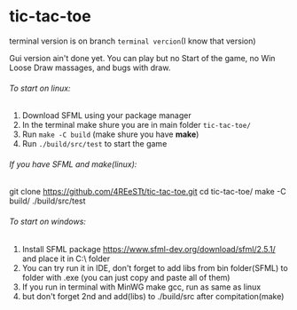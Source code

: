 # tic-tac-toe

terminal version is on branch `terminal vercion`(I know that version)

Gui version ain't done yet. You can play but no Start of the game, no Win Loose Draw massages, and bugs with draw.

###### To start on linux:
1. Download SFML using your package manager
2. In the terminal make shure you are in main folder `tic-tac-toe/`
3. Run `make -C build` (make shure you have **make**)
4. Run `./build/src/test` to start the game

###### If you have SFML and make(linux):
  git clone https://github.com/4REeSTt/tic-tac-toe.git
  cd tic-tac-toe/
  make -C build/
  ./build/src/test
  
###### To start on windows:
1. Install SFML package https://www.sfml-dev.org/download/sfml/2.5.1/ and place it in C:\ folder
2. You can try run it in IDE, don't forget to add libs from bin folder(SFML) to folder with .exe (you can just copy and paste all of them)
3. If you run in terminal with MinWG make gcc, run as same as linux
4. but don't forget 2nd and add(libs) to ./build/src after compitation(make)
